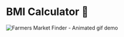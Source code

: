 
# BMI Calculator 💪


![Farmers Market Finder - Animated gif demo](https://i.ibb.co/J33KjYY/bmi-calc-demo.gif)
